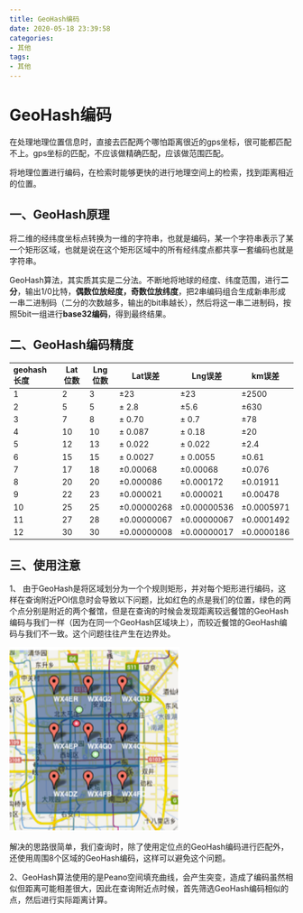 ```yaml
---
title: GeoHash编码
date: 2020-05-18 23:39:58
categories:
- 其他
tags:
- 其他
---
```


# GeoHash编码

在处理地理位置信息时，直接去匹配两个哪怕距离很近的gps坐标，很可能都匹配不上。gps坐标的匹配，不应该做精确匹配，应该做范围匹配。

将地理位置进行编码，在检索时能够更快的进行地理空间上的检索，找到距离相近的位置。

<!-- more -->

## 一、GeoHash原理

将二维的经纬度坐标点转换为一维的字符串，也就是编码，某一个字符串表示了某一个矩形区域，也就是说在这个矩形区域中的所有经纬度点都共享一套编码也就是字符串。

GeoHash算法，其实质其实是二分法。不断地将地球的经度、纬度范围，进行**二分**，输出1/0比特，**偶数位放经度，奇数位放纬度**，把2串编码组合生成新串形成一串二进制码（二分的次数越多，输出的bit串越长），然后将这一串二进制码，按照5bit一组进行**base32编码**，得到最终结果。

## 二、GeoHash编码精度

| **geohash长度** | **Lat位数** | **Lng位数** | **Lat误差** | **Lng误差** | **km误差** |
| :-------------- | ----------- | ----------- | ----------- | ----------- | ---------- |
| 1               | 2           | 3           | ±23         | ±23         | ±2500      |
| 2               | 5           | 5           | ± 2.8       | ±5.6        | ±630       |
| 3               | 7           | 8           | ± 0.70      | ± 0.7       | ±78        |
| 4               | 10          | 10          | ± 0.087     | ± 0.18      | ±20        |
| 5               | 12          | 13          | ± 0.022     | ± 0.022     | ±2.4       |
| 6               | 15          | 15          | ± 0.0027    | ± 0.0055    | ±0.61      |
| 7               | 17          | 18          | ±0.00068    | ±0.00068    | ±0.076     |
| 8               | 20          | 20          | ±0.000086   | ±0.000172   | ±0.01911   |
| 9               | 22          | 23          | ±0.000021   | ±0.000021   | ±0.00478   |
| 10              | 25          | 25          | ±0.00000268 | ±0.00000536 | ±0.0005971 |
| 11              | 27          | 28          | ±0.00000067 | ±0.00000067 | ±0.0001492 |
| 12              | 30          | 30          | ±0.00000008 | ±0.00000017 | ±0.0000186 |

## 三、使用注意

1、 由于GeoHash是将区域划分为一个个规则矩形，并对每个矩形进行编码，这样在查询附近POI信息时会导致以下问题，比如红色的点是我们的位置，绿色的两个点分别是附近的两个餐馆，但是在查询的时候会发现距离较远餐馆的GeoHash编码与我们一样（因为在同一个GeoHash区域块上），而较近餐馆的GeoHash编码与我们不一致。这个问题往往产生在边界处。

<img src="/GeoHash编码/geohash.png" alt="geohash" style="zoom:150%;" />

解决的思路很简单，我们查询时，除了使用定位点的GeoHash编码进行匹配外，还使用周围8个区域的GeoHash编码，这样可以避免这个问题。 

2、GeoHash算法使用的是Peano空间填充曲线，会产生突变，造成了编码虽然相似但距离可能相差很大，因此在查询附近点时候，首先筛选GeoHash编码相似的点，然后进行实际距离计算。